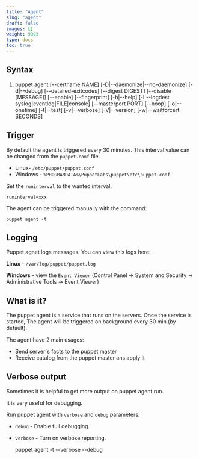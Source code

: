 ```yaml
---
title: "Agent"
slug: "agent"
draft: false
images: []
weight: 9993
type: docs
toc: true
---
```


## Syntax
 1. puppet agent [--certname NAME] [-D|--daemonize|--no-daemonize]
    [-d|--debug] [--detailed-exitcodes] [--digest DIGEST] [--disable
    [MESSAGE]] [--enable] [--fingerprint] [-h|--help] [-l|--logdest
    syslog|eventlog|FILE|console] [--masterport PORT] [--noop]
    [-o|--onetime] [-t|--test] [-v|--verbose] [-V|--version]
    [-w|--waitforcert SECONDS]

## Trigger
By default the agent is triggered every 30 minutes.
This interval value can be changed from the `puppet.conf` file.

 - Linux-   `/etc/puppet/puppet.conf`
 - Windows - `%PROGRAMDATA%\PuppetLabs\puppet\etc\puppet.conf`

Set the `runinterval` to the wanted interval.

    runinterval=xxx

The agent can be triggered manually with the command:

    puppet agent -t 

## Logging
Puppet agnet logs messages.
You can view this logs here:

**Linux** - `/var/log/puppet/puppet.log`

 **Windows** - view the `Event Viewer` (Control Panel → System and Security → Administrative Tools → Event Viewer)


## What is it?
The puppet agent is a service that runs on the servers.
Once the service is started, The agent will be triggered on background every 30 min (by default).

The agent have 2 main usages:
 - Send server`s facts to the puppet master
 - Receive catalog from the puppet master ans apply it

## Verbose output
Sometimes it is helpful to get more output on puppet agent run.

It is very useful for debugging.

Run puppet agent with `verbose` and `debug` parameters:

 - `debug` - Enable full debugging.
 - `verbose` - Turn on verbose reporting.



    puppet agent -t --verbose --debug

